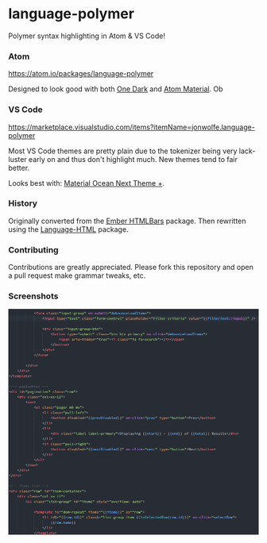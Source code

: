 # language-polymer

Polymer syntax highlighting in Atom & VS Code!

### Atom

https://atom.io/packages/language-polymer

Designed to look good with both [One Dark](https://atom.io/themes/one-dark-syntax) and [Atom Material](https://atom.io/themes/atom-material-syntax). Ob

### VS Code

https://marketplace.visualstudio.com/items?itemName=jonwolfe.language-polymer

Most VS Code themes are pretty plain due to the tokenizer being very lack-luster early on and thus don't highlight much. New themes tend to fair better.

Looks best with: [Material Ocean Next Theme +](https://marketplace.visualstudio.com/items?itemName=fthiagogv.theme-material-ocean-next-plus).

### History

Originally converted from the [Ember HTMLBars](https://atom.io/packages/language-ember-htmlbars) package. Then rewritten using the [Language-HTML](https://atom.io/packages/language-html) package.

### Contributing

Contributions are greatly appreciated. Please fork this repository and open a pull request make grammar tweaks, etc.

### Screenshots

![Example of highlighting](https://raw.githubusercontent.com/JonathanWolfe/language-polymer/master/screenshot.png)
